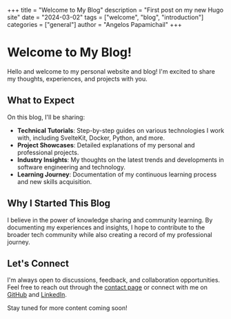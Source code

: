 +++
title = "Welcome to My Blog"
description = "First post on my new Hugo site"
date = "2024-03-02"
tags = ["welcome", "blog", "introduction"]
categories = ["general"]
author = "Angelos Papamichail"
+++

# Welcome to My Blog!

Hello and welcome to my personal website and blog! I'm excited to share my thoughts, experiences, and projects with you.

## What to Expect

On this blog, I'll be sharing:

- **Technical Tutorials**: Step-by-step guides on various technologies I work with, including SvelteKit, Docker, Python, and more.
- **Project Showcases**: Detailed explanations of my personal and professional projects.
- **Industry Insights**: My thoughts on the latest trends and developments in software engineering and technology.
- **Learning Journey**: Documentation of my continuous learning process and new skills acquisition.

## Why I Started This Blog

I believe in the power of knowledge sharing and community learning. By documenting my experiences and insights, I hope to contribute to the broader tech community while also creating a record of my professional journey.

## Let's Connect

I'm always open to discussions, feedback, and collaboration opportunities. Feel free to reach out through the [contact page](/contact/) or connect with me on [GitHub](https://github.com/angelospk) and [LinkedIn](https://www.linkedin.com/in/angelos-papamichail/-).

Stay tuned for more content coming soon! 